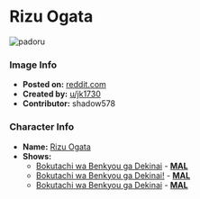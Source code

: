 # Rizu Ogata

![padoru](https://raw.githubusercontent.com/shadow578/Padoru-Padoru/master/Padoru/we-never-learn/we-never-learn-rizu-ogata.png "Rizu Ogata")

### Image Info
* **Posted on:**     [reddit.com](https://www.reddit.com/r/WeCantStudy/comments/e3w6lg/padoru_ogata/)
* **Created by:**    [u/jk1730](https://github.com/shadow578/Padoru-Padoru/blob/master/table-of-contents/creators/ujk1730.md)
* **Contributor:**   shadow578

### Character Info
* **Name:**   [Rizu Ogata](https://myanimelist.net/character/148393)
* **Shows:**
  * [Bokutachi wa Benkyou ga Dekinai](https://github.com/shadow578/Padoru-Padoru/blob/master/table-of-contents/shows/BokutachiwaBenkyougaDekinai.md) - [__MAL__](https://myanimelist.net/anime/38186/Bokutachi_wa_Benkyou_ga_Dekinai)
  * [Bokutachi wa Benkyou ga Dekinai!](https://github.com/shadow578/Padoru-Padoru/blob/master/table-of-contents/shows/BokutachiwaBenkyougaDekinai.md) - [__MAL__](https://myanimelist.net/anime/40004/Bokutachi_wa_Benkyou_ga_Dekinai)
  * [Bokutachi wa Benkyou ga Dekinai](https://github.com/shadow578/Padoru-Padoru/blob/master/table-of-contents/shows/BokutachiwaBenkyougaDekinai.md) - [__MAL__](https://myanimelist.net/manga/103890/Bokutachi_wa_Benkyou_ga_Dekinai)


